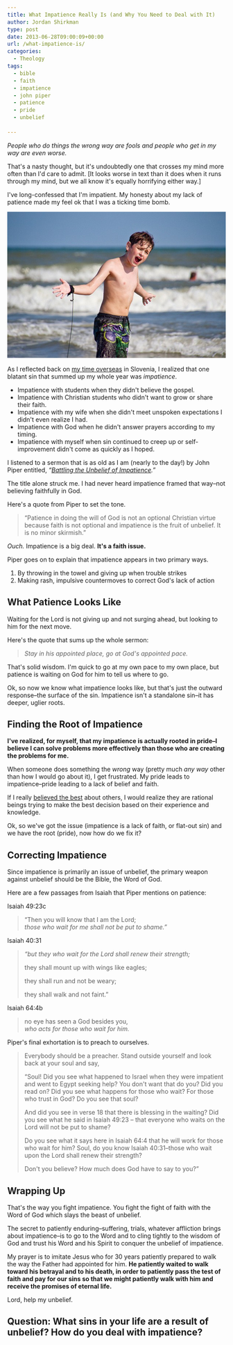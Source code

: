 ```yaml
---
title: What Impatience Really Is (and Why You Need to Deal with It)
author: Jordan Shirkman
type: post
date: 2013-06-28T09:00:09+00:00
url: /what-impatience-is/
categories:
  - Theology
tags:
  - bible
  - faith
  - impatience
  - john piper
  - patience
  - pride
  - unbelief

---
```

_People who do things the wrong way are fools and people who get in my way are even worse._

That's a nasty thought, but it's undoubtedly one that crosses my mind more often than I'd care to admit. [It looks worse in text than it does when it runs through my mind, but we all know it's equally horrifying either way.]

I've long-confessed that I'm impatient. My honesty about my lack of patience made my feel ok that I was a ticking time bomb.

![Image](/static/images/impatient-kid.jpeg) 

As I reflected back on [my time overseas](https://jshirk.com/blog/leading-overseas/) in Slovenia, I realized that one blatant sin that summed up my whole year was _impatience_.

  * Impatience with students when they didn't believe the gospel.
  * Impatience with Christian students who didn't want to grow or share their faith.
  * Impatience with my wife when she didn't meet unspoken expectations I didn't even realize I had.
  * Impatience with God when he didn't answer prayers according to my timing.
  * Impatience with myself when sin continued to creep up or self-improvement didn't come as quickly as I hoped.

I listened to a sermon that is as old as I am (nearly to the day!) by John Piper entitled, _&#8220;[Battling the Unbelief of Impatience](http://www.desiringgod.org/resource-library/sermons/battling-the-unbelief-of-impatience).&#8221;_

The title alone struck me. I had never heard impatience framed that way&#8211;not believing faithfully in God.

Here's a quote from Piper to set the tone.

> &#8220;Patience in doing the will of God is not an optional Christian virtue because faith is not optional and impatience is the fruit of unbelief. It is no minor skirmish.&#8221;

_Ouch._ Impatience is a big deal. **It's a faith issue.<!--more-->**

Piper goes on to explain that impatience appears in two primary ways.

  1. By throwing in the towel and giving up when trouble strikes
  2. Making rash, impulsive countermoves to correct God's lack of action

## What Patience Looks Like

Waiting for the Lord is not giving up and not surging ahead, but looking to him for the next move.

Here's the quote that sums up the whole sermon:

> _Stay in his appointed place, go at God's appointed pace._

That's solid wisdom. I'm quick to go at my own pace to my own place, but patience is waiting on God for him to tell us where to go.

Ok, so now we know what impatience looks like, but that's just the outward response&#8211;the surface of the sin. Impatience isn't a standalone sin&#8211;it has deeper, uglier roots.

## Finding the Root of Impatience

**I've realized, for myself, that my impatience is actually rooted in pride&#8211;I believe I can solve problems more effectively than those who are creating the problems for me.**

When someone does something the _wrong_ way (pretty much _any way_ other than how I would go about it), I get frustrated. My pride leads to impatience&#8211;pride leading to a lack of belief and faith.

If I really [believed the best](https://jshirk.com/blog/believe-the-best/) about others, I would realize they are rational beings trying to make the best decision based on their experience and knowledge.

Ok, so we've got the issue (impatience is a lack of faith, or flat-out sin) and we have the root (pride), now how do we fix it?

## Correcting Impatience

Since impatience is primarily an issue of unbelief, the primary weapon against unbelief should be the Bible, the Word of God.

Here are a few passages from Isaiah that Piper mentions on patience:

Isaiah 49:23c

> &#8220;Then you will know that I am the Lord;  
> _those who wait for me shall not be put to shame.”_

Isaiah 40:31

> _&#8220;but they who wait for the Lord shall renew their strength;_
> 
> they shall mount up with wings like eagles;
> 
> they shall run and not be weary;
> 
> they shall walk and not faint.&#8221;

Isaiah 64:4b

> no eye has seen a God besides you,  
> _who acts for those who wait for him._

Piper's final exhortation is to preach to ourselves.

> Everybody should be a preacher. Stand outside yourself and look back at your soul and say,
> 
> &#8220;Soul! Did you see what happened to Israel when they were impatient and went to Egypt seeking help? You don't want that do you? Did you read on? Did you see what happens for those who wait? For those who trust in God? Do you see that soul?
> 
> And did you see in verse 18 that there is blessing in the waiting? Did you see what he said in Isaiah 49:23 &#8211; that everyone who waits on the Lord will not be put to shame?
> 
> Do you see what it says here in Isaiah 64:4 that he will work for those who wait for him? Soul, do you know Isaiah 40:31&#8211;those who wait upon the Lord shall renew their strength?
> 
> Don't you believe? How much does God have to say to you?&#8221;

## Wrapping Up

That's the way you fight impatience. You fight the fight of faith with the Word of God which slays the beast of unbelief.

The secret to patiently enduring&#8211;suffering, trials, whatever affliction brings about impatience&#8211;is to go to the Word and to cling tightly to the wisdom of God and trust his Word and his Spirit to conquer the unbelief of impatience.

My prayer is to imitate Jesus who for 30 years patiently prepared to walk the way the Father had appointed for him. **He patiently waited to walk toward his betrayal and to his death, in order to patiently pass the test of faith and pay for our sins so that we might patiently walk with him and receive the promises of eternal life.**

Lord, help my unbelief.

## Question: What sins in your life are a result of unbelief? How do you deal with impatience?
